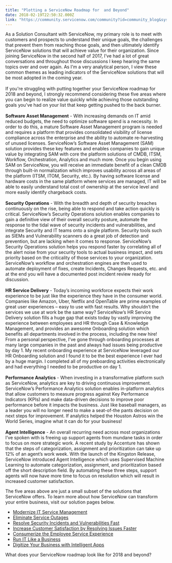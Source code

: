 ```yaml
---
title: "Plotting a ServiceNow Roadmap for  and Beyond"
date: 2018-02-19T22:50:32.000Z
link: "https://community.servicenow.com/community?id=community_blog&sys_id=8b664c4fdb54134c4837f3231f9619e7"
---
```

<p>As a Solution Consultant with ServiceNow, my primary role is to meet with customers and prospects to understand their unique goals, the challenges that prevent them from reaching those goals, and then ultimately identify ServiceNow solutions that will achieve value for their organization. Since joining ServiceNow in the second half of 2017, I’ve had a lot of great conversations and throughout those discussions I keep hearing the same topics over and over again. As I&#39;m a very analytical person, I view these common themes as leading indicators of the ServiceNow solutions that will be most adopted in the coming year.<br /> <br />If you&#39;re struggling with putting together your ServiceNow roadmap for 2018 and beyond, I strongly recommend considering these five areas where you can begin to realize value quickly while achieving those outstanding goals you&#39;ve had on your list that keep getting pushed to the back burner.<br /> <br /><strong>Software Asset Management</strong> - With increasing demands on IT amid reduced budgets, the need to optimize software spend is a necessity. In order to do this, a mature Software Asset Management program is needed and requires a platform that provides consolidated visibility of license compliance across the enterprise and the ability to automate re-harvesting of unused licenses. ServiceNow’s Software Asset Management (SAM) solution provides these key features and enables companies to gain unique value by integrating SAM with core the platform solutions of CMDB, ITSM, Workflow, Orchestration, Analytics and much more. Once you begin using SAM on ServiceNow, you will receive an immediate benefit of a clean CMDB through built-in normalization which improves usability across all areas of the platform (ITSM, ITOM, Security, etc.). By having software license and hardware costs in the same platform where services are managed, IT will be able to easily understand total cost of ownership at the service level and more easily identify chargeback costs.<br /> <br /><strong>Security Operations</strong> - With the breadth and depth of security breaches continuously on the rise, being able to respond and take action quickly is critical. ServiceNow’s Security Operations solution enables companies to gain a definitive view of their overall security posture, automate the response to the tidal wave of security incidents and vulnerabilities, and integrate Security and IT teams onto a single platform. Security tools such as SIEMs and Vulnerability scanners do a great job of detection and prevention, but are lacking when it comes to response. ServiceNow’s Security Operations solution helps you respond faster by correlating all of the alert noise from your security tools to actual business impact, and sets priority based on the criticality of those services to your organization. ServiceNow’s workflow and orchestration engines are then used to automate deployment of fixes, create Incidents, Changes Requests, etc. and at the end you will have a documented post incident review ready for discussion.<br /> <br /><strong>HR Service Delivery</strong> - Today’s incoming workforce expects their work experience to be just like the experience they have in the consumer world. Companies like Amazon, Uber, Netflix and OpenTable are prime examples of great user experiences – easy to use with fast results. Why shouldn’t the services we use at work be the same way? ServiceNow’s HR Service Delivery solution fills a huge gap that exists today by vastly improving the experience between employees and HR through Case &amp; Knowledge Management, and provides an awesome Onboarding solution which benefits all departments involved in the process, including the new hire! From a personal perspective, I’ve gone through onboarding processes at many large companies in the past and always had issues being productive by day 1. My recent onboarding experience at ServiceNow leveraged our HR Onboarding solution and I found it to be the best experience I ever had by a huge margin. I completed all of my preboarding activities electronically and had everything I needed to be productive on day 1.<br /> <br /><strong>Performance Analytics</strong> - When investing in a transformative platform such as ServiceNow, analytics are key to driving continuous improvement. ServiceNow’s Performance Analytics solution enables in-platform analytics that allow customers to measure progress against Key Performance Indicators (KPIs) and make data-driven decisions to improve poor performance before it impacts the business. Just like baseball managers, as a leader you will no longer need to make a seat-of-the pants decision on next steps for improvement. If analytics helped the Houston Astros win the World Series, imagine what it can do for your business!<br /> <br /><strong>Agent Intelligence</strong> - An overall recurring need across most organizations I’ve spoken with is freeing up support agents from mundane tasks in order to focus on more strategic work. A recent study by Accenture has shown that the steps of categorization, assignment and prioritization can take up 12% of an agent’s work week. With the launch of the Kingston Release, ServiceNow introduced Agent Intelligence which uses Supervised Machine Learning to automate categorization, assignment, and prioritization based off the short description field. By automating these three steps, support agents will now have more time to focus on resolution which will result in increased customer satisfaction.</p>
<p>The five areas above are just a small subset of the solutions that ServiceNow offers. To learn more about how ServiceNow can transform your entire business, visit our solution pages below.</p>
<ul><li><a href="https://www.servicenow.com/solutions/improve-it-service-delivery.html" target="_blank" rel="nofollow">Modernize IT Service Management</a></li><li><a href="https://www.servicenow.com/solutions/prevent-service-outages.html" target="_blank" rel="nofollow">Eliminate Service Outages</a></li><li><a href="https://www.servicenow.com/solutions/security-incidents.html" target="_blank" rel="nofollow">Resolve Security Incidents and Vulnerabilities Fast</a></li><li><a href="https://www.servicenow.com/solutions/csm.html" target="_blank" rel="nofollow">Increase Customer Satisfaction by Resolving Issues Faster</a></li><li><a href="https://www.servicenow.com/solutions/hr-service-management.html" target="_blank" rel="nofollow">Consumerize the Employee Service Experience</a></li><li><a href="https://www.servicenow.com/solutions/align-it-demand-to-business-strategy.html" target="_blank" rel="nofollow">Run IT Like a Business</a></li><li><a href="https://www.servicenow.com/solutions/develop-new-cloud-business-apps.html" target="_blank" rel="nofollow">Digitize Your Business with Intelligent Apps</a></li></ul>
<p>What does your ServiceNow roadmap look like for 2018 and beyond?</p>
<p style="display: inline !important;"> </p>